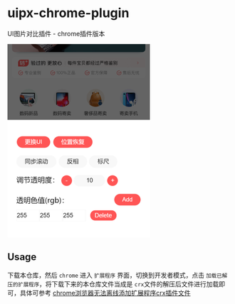 # uipx-chrome-plugin

UI图片对比插件 - chrome插件版本

![img](demo.png)

## Usage

下载本仓库，然后 `chrome` 进入 `扩展程序` 界面，切换到开发者模式，点击 `加载已解压的扩展程序`，将下载下来的本仓库文件当成是 `crx`文件的解压后文件进行加载即可，具体可参考 [chrome浏览器无法离线添加扩展程序crx插件文件](https://jingyan.baidu.com/article/f71d6037c581c91ab641d120.html)
